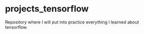 # projects_tensorflow
Repository where I will put into practice everything I learned about tensorflow.
